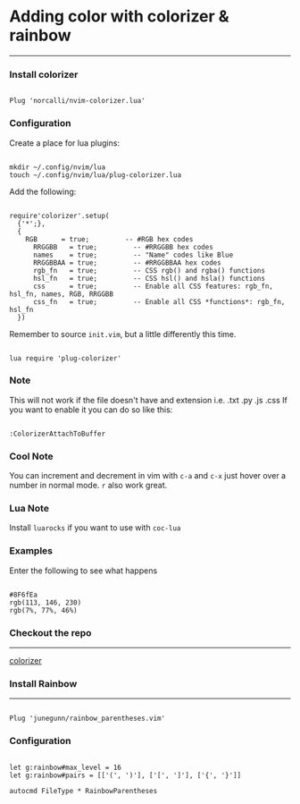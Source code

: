 # Adding color with colorizer & rainbow

---

### Install colorizer

```

Plug 'norcalli/nvim-colorizer.lua'

```

### Configuration

Create a place for lua plugins:

```

mkdir ~/.config/nvim/lua
touch ~/.config/nvim/lua/plug-colorizer.lua

```

Add the following:

```

require'colorizer'.setup(
  {'*';},
  {
    RGB      = true;         -- #RGB hex codes
	  RRGGBB   = true;         -- #RRGGBB hex codes
	  names    = true;         -- "Name" codes like Blue
	  RRGGBBAA = true;         -- #RRGGBBAA hex codes
	  rgb_fn   = true;         -- CSS rgb() and rgba() functions
	  hsl_fn   = true;         -- CSS hsl() and hsla() functions
	  css      = true;         -- Enable all CSS features: rgb_fn, hsl_fn, names, RGB, RRGGBB
	  css_fn   = true;         -- Enable all CSS *functions*: rgb_fn, hsl_fn
  })

```

Remember to source `init.vim`, but a little differently this time.
```

lua require 'plug-colorizer'

```

### Note

This will not work if the file doesn't have and extension i.e. .txt .py .js .css
If you want to enable it you can do so like this:
```

:ColorizerAttachToBuffer

```

### Cool Note

You can increment and decrement in vim with `c-a` and `c-x` just hover over a number in normal mode. `r` also work great.

### Lua Note

Install `luarocks` if you want to use with `coc-lua`

### Examples

Enter the following to see what happens

```

#8F6fEa
rgb(113, 146, 230)
rgb(7%, 77%, 46%)

```

### Checkout the repo

---

[colorizer](https://github.com/norcalli/nvim-colorizer)

### Install Rainbow

---

```

Plug 'junegunn/rainbow_parentheses.vim'

```

### Configuration

```

let g:rainbow#max_level = 16
let g:rainbow#pairs = [['(', ')'], ['[', ']'], ['{', '}']]

autocmd FileType * RainbowParentheses

```
